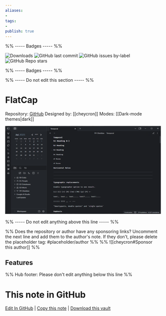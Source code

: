 ```yaml
---
aliases:
- 
tags: 
- 
publish: true
---
```


%% ----- Badges ----- %%

![Downloads](https://img.shields.io/badge/downloads-127-573E7A?style=for-the-badge&logo=)
![GitHub last commit](https://img.shields.io/github/last-commit/cheycron/flat-cap-obsidian?color=573E7A&label=last%20update&logo=github&style=for-the-badge)
![GitHub issues by-label](https://img.shields.io/github/issues/cheycron/flat-cap-obsidian/help%20wanted?color=573E7A&logo=github&style=for-the-badge) 
![GitHub Repo stars](https://img.shields.io/github/stars/cheycron/flat-cap-obsidian?color=573E7A&logo=github&style=for-the-badge)

%% ----- Badges ----- %%

%% ----- Do not edit this section ----- %%

# FlatCap

Repository: [GitHub](https://github.com/cheycron/flat-cap-obsidian)
Designed by: [[cheycron]]
Modes: [[Dark-mode themes|dark]]



![screenshot](https://github.com/cheycron/flat-cap-obsidian/raw/HEAD/images/screenshot.png)

%% ----- Do not edit anything above this line ----- %% 

%% Does the repository or author have any sponsoring links? Uncomment the next line and add them to the author's note. If they don't, please delete the placeholder tag: #placeholder/author %%
%% ![[cheycron#Sponsor this author]] %%


## Features



%% Hub footer: Please don't edit anything below this line %%

# This note in GitHub

<span class="git-footer">[Edit In GitHub](https://github.dev/obsidian-community/obsidian-hub/blob/main/02%20-%20Community%20Expansions/02.05%20All%20Community%20Expansions/Themes/FlatCap.md "git-hub-edit-note") | [Copy this note](https://raw.githubusercontent.com/obsidian-community/obsidian-hub/main/02%20-%20Community%20Expansions/02.05%20All%20Community%20Expansions/Themes/FlatCap.md "git-hub-copy-note") | [Download this vault](https://github.com/obsidian-community/obsidian-hub/archive/refs/heads/main.zip "git-hub-download-vault") </span>
